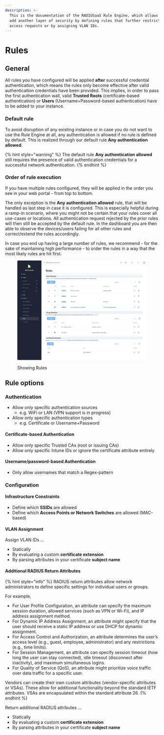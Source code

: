 ```yaml
---
description: >-
  This is the documentation of the RADIUSaaS Rule Engine, which allows you to
  add another layer of security by defining rules that further restrict network
  access requests or by assigning VLAN IDs.
---
```


# Rules

## General&#x20;

All rules you have configured will be applied **after** successful credential authentication, which means the rules only become effective after valid authentication credentials have been provided. This implies, in order to pass the first authentication wall, valid **Trusted Roots** (certificate-based authentication) or **Users** (Username+Password-based authentication) have to be added to your instance.&#x20;

### Default rule

To avoid disruption of any existing instance or in case you do not want to use the Rule Engine at all, any authentication is allowed if no rule is defined by default. This is realized through our default rule **Any authentication allowed**.

{% hint style="warning" %}
The default rule **Any authentication allowed** still requires the presence of valid authentication credentials for a successful network authentication.
{% endhint %}

### Order of rule execution

If you have multiple rules configured, they will be applied in the order you see in your web portal - from top to bottom.&#x20;

The only exception is the **Any authentication allowed** rule, that will be handled as last step in case it is configured. This is especially helpful during a ramp-in scenario, where you might not be certain that your rules cover all use-cases or locations. All authentication request rejected by the prior rules will then still be accepted by the default rule. In the dashboard you are then able to observe the devices/users failing for all other rules and correct/extend the rules accordingly.&#x20;

In case you end up having a large number of rules, we recommend - for the sake of maintaining high performance - to order the rules in a way that the most likely rules are hit first.

<figure><img src="../../../../.gitbook/assets/image (435).png" alt=""><figcaption><p>Showing Rules</p></figcaption></figure>

## Rule options

### Authentication

* Allow only specific authentication sources
  * e.g. WiFi or LAN (VPN support is in progress)
* Allow only specific authentication types
  * e.g. Certificate or Username+Password

#### Certificate-based Authentication

* Allow only specific Trusted CAs (root or issuing CAs)
* Allow only specific Intune IDs or ignore the certificate attribute entirely

#### Username/password-based Authentication

* Only allow usernames that match a Regex-pattern

### Configuration

#### Infrastructure Constraints

* Define which **SSIDs** are allowed
* Define which **Access Points or Network Switches** are allowed (MAC-based)&#x20;

#### VLAN Assignment

Assign VLAN IDs ...

* Statically&#x20;
* By evaluating a custom **certificate extension**
* By parsing attributes in your certificate **subject name**

#### Additional RADIUS Return Attributes

{% hint style="info" %}
RADIUS return attributes allow network administrators to define specific settings for individual users or groups.

For example,

* For User Profile Configuration, an attribute can specify the maximum session duration, allowed services (such as VPN or Wi-Fi), and IP address assignment method.
* For Dynamic IP Address Assignment, an attribute might specify that the user should receive a static IP address or use DHCP for dynamic assignment.
* For Access Control and Authorization, an attribute determines the user’s access level (e.g., guest, employee, administrator) and any restrictions (e.g., time limits).
* For Session Management, an attribute can specify session timeout (how long the user can stay connected), idle timeout (disconnect after inactivity), and maximum simultaneous logins.
* For Quality of Service (QoS), an attribute might prioritize voice traffic over data traffic for a specific user.

Vendors can create their own custom attributes (vendor-specific attributes or VSAs). These allow for additional functionality beyond the standard IETF attributes. VSAs are encapsulated within the standard attribute 26.
{% endhint %}

Return additional RADIUS attributes ...

* Statically&#x20;
* By evaluating a custom **certificate extension**
* By parsing attributes in your certificate **subject name**
